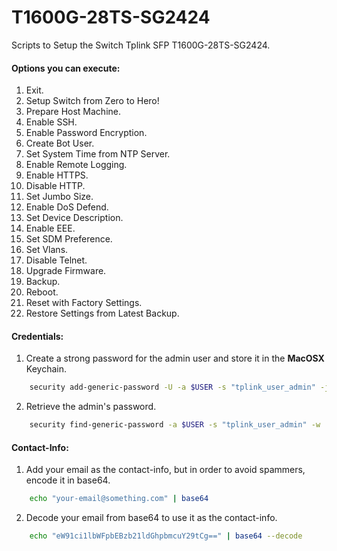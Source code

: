 # T1600G-28TS-SG2424
Scripts to Setup the Switch Tplink SFP T1600G-28TS-SG2424.

#### Options you can execute:
1. Exit.
2. Setup Switch from Zero to Hero!
3. Prepare Host Machine.
4. Enable SSH.
5. Enable Password Encryption.
6. Create Bot User.
7. Set System Time from NTP Server.
8. Enable Remote Logging.
9. Enable HTTPS.
10. Disable HTTP.
11. Set Jumbo Size.
12. Enable DoS Defend.
13. Set Device Description.
14. Enable EEE.
15. Set SDM Preference.
16. Set Vlans.
17. Disable Telnet.
18. Upgrade Firmware.
19. Backup.
20. Reboot.
21. Reset with Factory Settings.
22. Restore Settings from Latest Backup.

#### Credentials:
1. Create a strong password for the admin user and store it in the **MacOSX** Keychain.
```bash
    security add-generic-password -U -a $USER -s "tplink_user_admin" -j "Password for the admin user in the TP-Link Switch." -w $(openssl rand -base64 32 | colrm 33)
```    

2. Retrieve the admin's password.
```bash
    security find-generic-password -a $USER -s "tplink_user_admin" -w | tr -d '\n' | pbcopy
```

#### Contact-Info:
1. Add your email as the contact-info, but in order to avoid spammers, encode it in base64.
```bash
    echo "your-email@something.com" | base64
```

2. Decode your email from base64 to use it as the contact-info.
```bash
    echo "eW91ci1lbWFpbEBzb21ldGhpbmcuY29tCg==" | base64 --decode
```
